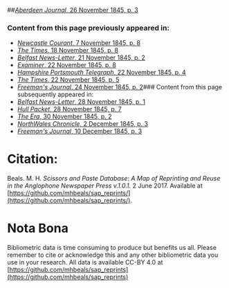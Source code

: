 ##[*Aberdeen Journal*, 26 November 1845, p. 3](https://mhbeals.github.io/sap_html/Aberdeen-Journal/Aberdeen-Journal-26-November-1845-p-3)

### Content from this page previously appeared in:
+ [*Newcastle Courant*, 7 November 1845, p. 8](https://mhbeals.github.io/sap_html/Newcastle-Courant/Newcastle-Courant-7-November-1845-p-8)
+ [*The Times*, 18 November 1845, p. 8](https://mhbeals.github.io/sap_html/The-Times/The-Times-18-November-1845-p-8)
+ [*Belfast News-Letter*, 21 November 1845, p. 2](https://mhbeals.github.io/sap_html/Belfast-News-Letter/Belfast-News-Letter-21-November-1845-p-2)
+ [*Examiner*, 22 November 1845, p. 8](https://mhbeals.github.io/sap_html/Examiner/Examiner-22-November-1845-p-8)
+ [*Hampshire Portsmouth Telegraph*, 22 November 1845, p. 4](https://mhbeals.github.io/sap_html/Hampshire-Portsmouth-Telegraph/Hampshire-Portsmouth-Telegraph-22-November-1845-p-4)
+ [*The Times*, 22 November 1845, p. 5](https://mhbeals.github.io/sap_html/The-Times/The-Times-22-November-1845-p-5)
+ [*Freeman's Journal*, 24 November 1845, p. 2](https://mhbeals.github.io/sap_html/Freeman's-Journal/Freeman's-Journal-24-November-1845-p-2)### Content from this page subsequently appeared in:
+ [*Belfast News-Letter*, 28 November 1845, p. 1](https://mhbeals.github.io/sap_html/Belfast-News-Letter/Belfast-News-Letter-28-November-1845-p-1)
+ [*Hull Packet*, 28 November 1845, p. 7](https://mhbeals.github.io/sap_html/Hull-Packet/Hull-Packet-28-November-1845-p-7)
+ [*The Era*, 30 November 1845, p. 2](https://mhbeals.github.io/sap_html/The-Era/The-Era-30-November-1845-p-2)
+ [*NorthWales Chronicle*, 2 December 1845, p. 3](https://mhbeals.github.io/sap_html/NorthWales-Chronicle/NorthWales-Chronicle-2-December-1845-p-3)
+ [*Freeman's Journal*, 10 December 1845, p. 3](https://mhbeals.github.io/sap_html/Freeman's-Journal/Freeman's-Journal-10-December-1845-p-3)
                    
# Citation: 

Beals. M. H. *Scissors and Paste Database: A Map of Reprinting and Reuse in the Anglophone Newspaper Press v.1.0.1.* 2 June 2017. Available at [https://github.com/mhbeals/sap_reprints/](https://github.com/mhbeals/sap_reprints/). 
                    
# Nota Bona

Bibliometric data is time consuming to produce but benefits us all. Please remember to cite or acknowledge this and any other bibliometric data you use in your research. All data is available CC-BY 4.0 at [https://github.com/mhbeals/sap_reprints](https://github.com/mhbeals/sap_reprints)
